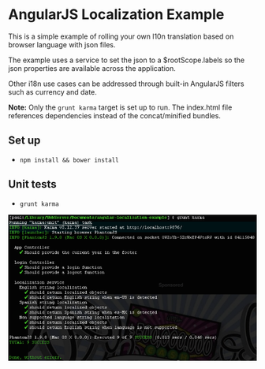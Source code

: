 # AngularJS Localization Example
This is a simple example of rolling your own l10n translation based on browser language with json files.

The example uses a service to set the json to a $rootScope.labels so the json properties are available across the application.

Other i18n use cases can be addressed through built-in AngularJS filters such as currency and date.

**Note:** Only the `grunt karma` target is set up to run. The index.html file references dependencies instead of the concat/minified bundles.

## Set up

- `npm install && bower install`

## Unit tests

- `grunt karma`

![Output from grunt karma](test/unit-tests.png?raw=true "Unit Tests")
